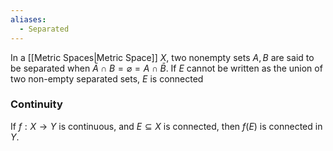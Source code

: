 ```yaml
---
aliases:
  - Separated
---
```

In a [[Metric Spaces|Metric Space]] $X$, two nonempty sets $A,B$ are said to be separated when $\bar{A}\cap B=\varnothing=A\cap \bar{B}$. 
If $E$ cannot be written as the union of two non-empty separated sets, $E$ is connected
### Continuity
If $f:X\to Y$ is continuous, and $E\subseteq X$ is connected, then $f(E)$ is connected in $Y$.
